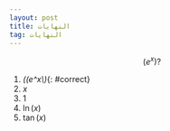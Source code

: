 ```yaml
---
layout: post
title: النهايات
tag: النهايات
---
```



$$
\left(e^x\right)?
$$

1. *\((e^x\\)*{: #correct}
1. $x$
1. $1$
1. $\ln(x)$
1. $\tan(x)$
